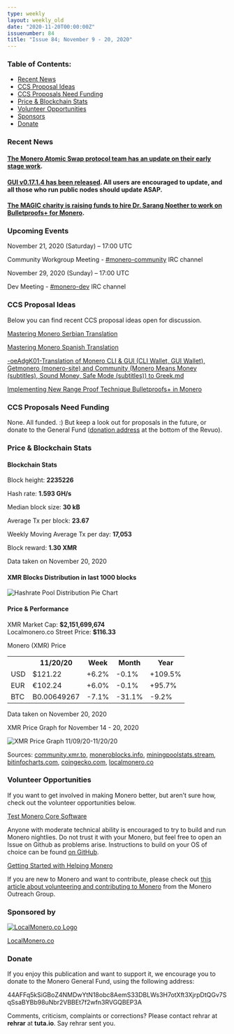 ```yaml
---
type: weekly
layout: weekly_old
date: "2020-11-20T00:00:00Z"
issuenumber: 84
title: "Issue 84; November 9 - 20, 2020"
---
```


<h3>Table of Contents:</h3>
<ul class="contents">
    <li><a href="#news">Recent News</a></li>
    <li><a href="#ideas">CCS Proposal Ideas</a></li>
    <li><a href="#proposals">CCS Proposals Need Funding</a></li>
    <li><a href="#stats">Price & Blockchain Stats</a></li>
    <li><a href="#volunteer">Volunteer Opportunities</a></li>
    <li><a href="#sponsor">Sponsors</a></li>
    <li><a href="#donate">Donate</a></li>
</ul>

<h3 id="news">Recent News</h3>

<div class="newsbyte">
    <h4><a href="https://www.reddit.com/r/Monero/comments/jthdez/communityfunded_atomic_swap_project_kickoff/" target="_blank">The Monero Atomic Swap protocol team has an update on their early stage work</a>.</h4>
</div>

<div class="newsbyte">
    <h4><a href="https://www.reddit.com/r/Monero/comments/jv8v2r/psa_if_you_run_a_public_remote_node_please/" target="_blank">GUI v0.17.1.4 has been released</a>. All users are encouraged to update, and all those who run public nodes should update ASAP.</h4>
</div>

<div class="newsbyte">
    <h4><a href="https://charity.gofundme.com/o/en/campaign/dr-sarang-noether-to-implement-bulletproofs-in-monero" target="_blank">The MAGIC charity is raising funds to hire Dr. Sarang Noether to work on Bulletproofs+ for Monero</a>.</h4>
</div>

<h3 id="events">Upcoming Events</h3>

<div class="event">
    <p class="date" markdown="1">November 21, 2020 (Saturday) – 17:00 UTC</p>
    <p markdown="1">Community Workgroup Meeting - <a href="irc://chat.freenode.net/#monero-community" target="_blank">#monero-community</a> IRC channel</p>
</div>

<div class="event">
    <p class="date" markdown="1">November 29, 2020 (Sunday) – 17:00 UTC</p>
    <p markdown="1">Dev Meeting - <a href="irc://chat.freenode.net/#monero-dev" target="_blank">#monero-dev</a> IRC channel</p>
</div>

<h3 id="ideas">CCS Proposal Ideas</h3>

<p>Below you can find recent CCS proposal ideas open for discussion.</p>

<div class="proposal">
<p><a href="https://repo.getmonero.org/monero-project/ccs-proposals/-/merge_requests/185" target="_blank">Mastering Monero Serbian Translation</a></p>
</div>

<div class="proposal">
<p><a href="https://repo.getmonero.org/monero-project/ccs-proposals/-/merge_requests/182" target="_blank">Mastering Monero Spanish Translation</a></p>
</div>

<div class="proposal">
<p><a href="https://repo.getmonero.org/monero-project/ccs-proposals/-/merge_requests/180" target="_blank">-oeAdgK01-Translation of Monero CLI & GUI (CLI Wallet, GUI Wallet), Getmonero (monero-site) and Community (Monero Means Money (subtitles), Sound Money, Safe Mode (subtitles)) to Greek.md</a></p>
</div>

<div class="proposal">
<p><a href="https://repo.getmonero.org/monero-project/ccs-proposals/-/merge_requests/156" target="_blank">Implementing New Range Proof Technique Bulletproofs+ in Monero</a></p>
</div>

<h3 id="proposals">CCS Proposals Need Funding</h3>

None. All funded. :) But keep a look out for proposals in the future, or donate to the General Fund (<a href="#donate">donation address</a> at the bottom of the Revuo).

<h3 id="stats">Price & Blockchain Stats</h3>

<h4 class="stat">Blockchain Stats</h4>

<div class="bcstats">
    <p>Block height: <b>2235226</b></p>
    <p>Hash rate: <b>1.593 GH/s</b></p>
    <p>Median block size: <b>30 kB</b></p>
    <p>Average Tx per block: <b>23.67</b></p>
    <p>Weekly Moving Average Tx per day: <b>17,053</b></p>
    <p>Block reward: <b>1.30 XMR</b></p>
</div>
<p class="note">Data taken on November 20, 2020</p>

<h4 class="stat">XMR Blocks Distribution in last 1000 blocks</h4>
<p><img src="/img/hashrate-pool-distribution-1120.png" alt="Hashrate Pool Distribution Pie Chart"/></p>

<h4 class="stat">Price & Performance</h4>

<div class="price-intro">XMR Market Cap: <b>$2,151,699,674</b><br>Localmonero.co Street Price: <b>$116.33</b></div>

<p class="table-title">Monero (XMR) Price</p>
<table class="price-table">
  <tr class="row1">
    <th></th>
    <th>11/20/20</th>
    <th>Week</th>
    <th>Month</th>
    <th>Year</th>
  </tr>
  <tr>
    <td data-th="XMR to">USD</td>
    <td data-th="11/20/20">$121.22</td>
    <td data-th="Week" class="green">+6.2%</td>
    <td data-th="Month" class="red">-0.1%</td>
    <td data-th="Year" class="green">+109.5%</td>
  </tr>
  <tr class="row3">
    <td data-th="XMR to">EUR</td>
    <td data-th="11/20/20">€102.24</td>
    <td data-th="Week" class="green">+6.0%</td>
    <td data-th="Month" class="red">-0.1%</td>
    <td data-th="Year" class="green">+95.7%</td>
  </tr>
  <tr>
    <td data-th="XMR to">BTC</td>
    <td data-th="11/20/20">B0.00649267</td>
    <td data-th="Week" class="red">-7.1%</td>
    <td data-th="Month" class="red">-31.1%</td>
    <td data-th="Year" class="red">-9.2%</td>
  </tr>
</table>
<p class="note">Data taken on November 20, 2020</p>

<p class="table-title">XMR Price Graph for November 14 - 20, 2020</p>

![XMR Price Graph 11/09/20-11/20/20](/img/weekly-chart-1120.png "XMR Price Graph 11/09/20-11/20/20") 

Sources: <a href="https://community.xmr.to/explorer/mainnet/" target="_blank">community.xmr.to</a>, <a href="https://moneroblocks.info/stats/transaction-stats" target="_blank">moneroblocks.info</a>, <a href="https://miningpoolstats.stream/monero" target="_blank">miningpoolstats.stream</a>, <a href="https://bitinfocharts.com/monero/" target="_blank">bitinfocharts.com</a>, <a href="https://www.coingecko.com/" target="_blank">coingecko.com</a>, <a href="https://localmonero.co/" target="_blank">localmonero.co</a>

<h3 id="volunteer">Volunteer Opportunities</h3>

<p>If you want to get involved in making Monero better, but aren’t sure how, check out the volunteer opportunities below.</p>

<div class="newsbyte">
    <p class="date"><a href="https://github.com/monero-project/monero" target="_blank">Test Monero Core Software</a></p>
    <p>Anyone with moderate technical ability is encouraged to try to build and run Monero nightlies. Do not trust it with your Monero, but feel free to open an Issue on Github as problems arise. Instructions to build on your OS of choice can be found <a href="https://github.com/monero-project/monero#compiling-monero-from-source" target="_blank">on GitHub</a>. </p>
</div>

<div class="newsbyte">
    <p class="date"><a href="https://github.com/monero-project/monero" target="_blank">Getting Started with Helping Monero</a></p>
    <p>If you are new to Monero and want to contribute, please check out <a href="https://www.monerooutreach.org/stories/getting-started-helping-monero.php" target="_blank">this article about volunteering and contributing to Monero</a> from the Monero Outreach Group. </p>
</div>

<h3 id="sponsor">Sponsored by</h3>

<p><a href="https://localmonero.co/" target="_blank"><img src="/img/localmonero-logo.png" alt="LocalMonero.co Logo" class="localmonero"></a></p>

<p class="text-center"><a href="https://localmonero.co/" target="_blank">LocalMonero.co</a></p>

<h3 id="donate">Donate</h3>

<p markdown="1">If you enjoy this publication and want to support it, we encourage you to donate to the Monero General Fund, using the following address:</p>

<p class="address" markdown="1">44AFFq5kSiGBoZ4NMDwYtN18obc8AemS33DBLWs3H7otXft3XjrpDtQGv7SqSsaBYBb98uNbr2VBBEt7f2wfn3RVGQBEP3A</p>

<!--p><a href="monero:44AFFq5kSiGBoZ4NMDwYtN18obc8AemS33DBLWs3H7otXft3XjrpDtQGv7SqSsaBYBb98uNbr2VBBEt7f2wfn3RVGQBEP3A" class="qr"><img src="/img/donate-monero.png"></a></p-->

Comments, criticism, complaints or corrections? Please contact rehrar at **rehrar** at **tuta.io**. Say rehrar sent you.